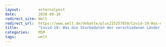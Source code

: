 ```yaml
---
layout:        externalpost
date:          2020-09-10
redirect_site: Welt
redirect_url:  https://www.welt.de/debatte/plus215257850/Covid-19-Was-die-Sterbedaten-der-verschiedenen-Laender-verraten.html
title:         "Covid-19: Was die Sterbedaten der verschiedenen Länder verraten"
categories:    MSM
tags:          welt
---
```

